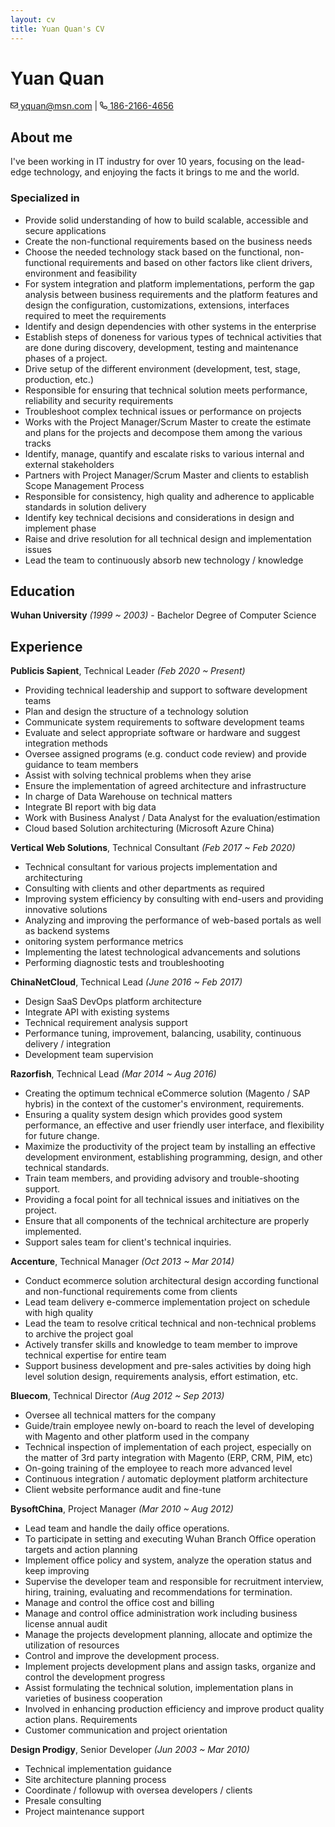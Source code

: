 ```yaml
---
layout: cv
title: Yuan Quan's CV
---
```

# Yuan Quan

<div id="webaddress">
<a href="yquan@msn.com"><svg aria-hidden="true" focusable="false" data-prefix="far" data-icon="envelope" role="img" xmlns="http://www.w3.org/2000/svg" viewBox="0 0 512 512" width="12" height="12" class="svg-inline--fa fa-envelope fa-w-16 fa-2x"><path fill="currentColor" d="M464 64H48C21.49 64 0 85.49 0 112v288c0 26.51 21.49 48 48 48h416c26.51 0 48-21.49 48-48V112c0-26.51-21.49-48-48-48zm0 48v40.805c-22.422 18.259-58.168 46.651-134.587 106.49-16.841 13.247-50.201 45.072-73.413 44.701-23.208.375-56.579-31.459-73.413-44.701C106.18 199.465 70.425 171.067 48 152.805V112h416zM48 400V214.398c22.914 18.251 55.409 43.862 104.938 82.646 21.857 17.205 60.134 55.186 103.062 54.955 42.717.231 80.509-37.199 103.053-54.947 49.528-38.783 82.032-64.401 104.947-82.653V400H48z" class=""></path></svg> yquan@msn.com</a>
| <a href="tel://186-2166-4656"><svg aria-hidden="true" focusable="false" data-prefix="far" data-icon="phone-alt" role="img" xmlns="http://www.w3.org/2000/svg" viewBox="0 0 512 512" width="12" height="12" class="svg-inline--fa fa-phone-alt fa-w-16 fa-2x"><path fill="currentColor" d="M484.25 330l-101.59-43.55a45.86 45.86 0 0 0-53.39 13.1l-32.7 40a311.08 311.08 0 0 1-124.19-124.12l40-32.7a45.91 45.91 0 0 0 13.1-53.42L182 27.79a45.63 45.63 0 0 0-52.31-26.61L35.5 22.89A45.59 45.59 0 0 0 0 67.5C0 313.76 199.68 512.1 444.56 512a45.58 45.58 0 0 0 44.59-35.51l21.7-94.22a45.75 45.75 0 0 0-26.6-52.27zm-41.59 134.09C225.08 463.09 49 287 48 69.3l90.69-20.9 42.09 98.22-68.09 55.71c46.39 99 98.19 150.63 197 197l55.69-68.11 98.19 42.11z" class=""></path></svg> 186-2166-4656</a>
</div>


## About me

I've been working in IT industry for over 10 years, focusing on the lead-edge technology, and enjoying the facts it brings to me and the world.

### Specialized in

- Provide solid understanding of how to build scalable, accessible and secure applications
- Create the non-functional requirements based on the business needs
- Choose the needed technology stack based on the functional, non-functional requirements and based on other factors like client drivers, environment and feasibility
- For system integration and platform implementations, perform the gap analysis between business requirements and the platform features and design the configuration, customizations, extensions, interfaces required to meet the requirements
- Identify and design dependencies with other systems in the enterprise
- Establish steps of doneness for various types of technical activities that are done during discovery, development, testing and maintenance phases of a project.
- Drive setup of the different environment (development, test, stage, production, etc.)
- Responsible for ensuring that technical solution meets performance, reliability and security requirements
- Troubleshoot complex technical issues or performance on projects
- Works with the Project Manager/Scrum Master to create the estimate and plans for the projects and decompose them among the various tracks
- Identify, manage, quantify and escalate risks to various internal and external stakeholders
- Partners with Project Manager/Scrum Master and clients to establish Scope Management Process
- Responsible for consistency, high quality and adherence to applicable standards in solution delivery
- Identify key technical decisions and considerations in design and implement phase
- Raise and drive resolution for all technical design and implementation issues
- Lead the team to continuously absorb new technology / knowledge


## Education

__Wuhan University__ _(1999 ~ 2003)_ - Bachelor Degree of Computer Science


## Experience

__Publicis Sapient__, Technical Leader _(Feb 2020 ~ Present)_

- Providing technical leadership and support to software development teams
- Plan and design the structure of a technology solution
- Communicate system requirements to software development teams
- Evaluate and select appropriate software or hardware and suggest integration methods
- Oversee assigned programs (e.g. conduct code review) and provide guidance to team members
- Assist with solving technical problems when they arise
- Ensure the implementation of agreed architecture and infrastructure
- In charge of Data Warehouse on technical matters
- Integrate BI report with big data
- Work with Business Analyst / Data Analyst for the evaluation/estimation
- Cloud based Solution architecturing (Microsoft Azure China)


__Vertical Web Solutions__, Technical Consultant _(Feb 2017 ~ Feb 2020)_

- Technical consultant for various projects implementation and architecturing
- Consulting with clients and other departments as required
- Improving system efficiency by consulting with end-users and providing innovative solutions
- Analyzing and improving the performance of web-based portals as well as backend systems
- onitoring system performance metrics
- Implementing the latest technological advancements and solutions
- Performing diagnostic tests and troubleshooting


__ChinaNetCloud__, Technical Lead _(June 2016 ~ Feb 2017)_

- Design SaaS DevOps platform architecture
- Integrate API with existing systems
- Technical requirement analysis support
- Performance tuning, improvement, balancing, usability, continuous delivery / integration
- Development team supervision


__Razorfish__, Technical Lead _(Mar 2014 ~ Aug 2016)_

- Creating the optimum technical eCommerce solution (Magento / SAP hybris) in the context of the customer's environment, requirements.
- Ensuring a quality system design which provides good system performance, an effective and user friendly user interface, and flexibility for future change.
- Maximize the productivity of the project team by installing an effective development environment, establishing programming, design, and other technical standards.
- Train team members, and providing advisory and trouble-shooting support.
- Providing a focal point for all technical issues and initiatives on the project.
- Ensure that all components of the technical architecture are properly implemented.
- Support sales team for client's technical inquiries.


__Accenture__, Technical Manager _(Oct 2013 ~ Mar 2014)_

- Conduct ecommerce solution architectural design according functional and non-functional requirements come from clients
- Lead team delivery e-commerce implementation project on schedule with high quality
- Lead the team to resolve critical technical and non-technical problems to archive the project goal
- Actively transfer skills and knowledge to team member to improve technical expertise for entire team
- Support business development and pre-sales activities by doing high level solution design, requirements analysis, effort estimation, etc.


__Bluecom__, Technical Director _(Aug 2012 ~ Sep 2013)_

- Oversee all technical matters for the company
- Guide/train employee newly on-board to reach the level of developing with Magento and other platform
used in the company
- Technical inspection of implementation of each project, especially on the matter of 3rd party integration
with Magento (ERP, CRM, PIM, etc)
- On-going training of the employee to reach more advanced level
- Continuous integration / automatic deployment platform architecture
- Client website performance audit and fine-tune


__BysoftChina__, Project Manager _(Mar 2010 ~ Aug 2012)_

- Lead team and handle the daily office operations.
- To participate in setting and executing Wuhan Branch Office operation targets and action planning
- Implement office policy and system, analyze the operation status and keep improving
- Supervise the developer team and responsible for recruitment interview, hiring, training, evaluating and recommendations for termination.
- Manage and control the office cost and billing
- Manage and control office administration work including business license annual audit
- Manage the projects development planning, allocate and optimize the utilization of resources
- Control and improve the development process.
- Implement projects development plans and assign tasks, organize and control the development progress
- Assist formulating the technical solution, implementation plans in varieties of business cooperation
- Involved in enhancing production efficiency and improve product quality action plans. Requirements
- Customer communication and project orientation


__Design Prodigy__, Senior Developer _(Jun 2003 ~ Mar 2010)_

- Technical implementation guidance
- Site architecture planning process
- Coordinate / followup with oversea developers / clients
- Presale consulting
- Project maintenance support

